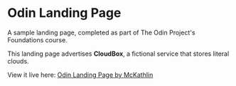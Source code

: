 # Odin Landing Page
A sample landing page, completed as part of The Odin Project's Foundations course.

This landing page advertises **CloudBox**, a fictional service that stores literal clouds.

View it live here: [Odin Landing Page by McKathlin](https://mckathlin.github.io/odin-landing-page/)

